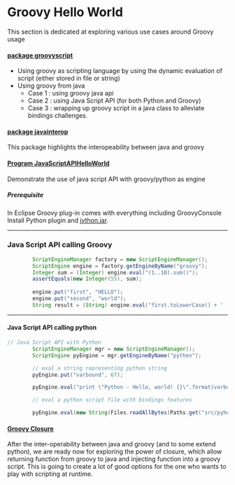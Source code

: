 # Groovy Hello World

This section is dedicated at exploring various use cases around Groovy usage

#### [package groovyscript](https://github.com/bigleuxenchef/Working/tree/master/GroovyHelloWorld/src/groovyscript)

- Using groovy as scripting language by using the dynamic evaluation of script (either stored in file or string)
- Using groovy from java 
  * Case 1 : using groovy java api
  * Case 2 : using Java Script API (for both Python and Groovy)
  * Case 3 : wrapping up groovy script in a java class to alleviate bindings challenges.
  
#### [package javainterop](https://github.com/bigleuxenchef/Working/tree/master/GroovyHelloWorld/src/javainterop)
  
This package highlights the interopeability between java and groovy

#### [Program JavaScriptAPIHelloWorld](https://github.com/bigleuxenchef/Working/tree/master/GroovyHelloWorld/src/JavaScriptAPIHelloWorld.java)
  

Demonstrate the use of java script API with groovy/python as engine

##### Prerequisite 
In Eclipse Groovy plug-in comes with everything including GroovyConsole
Install Python plugin and [jython.jar](http://www.jython.org/downloads.html).

- - -
### Java Script API calling Groovy

```java	
		ScriptEngineManager factory = new ScriptEngineManager();
		ScriptEngine engine = factory.getEngineByName("groovy");
		Integer sum = (Integer) engine.eval("(1..10).sum()");
		assertEquals(new Integer(55), sum);
		
		engine.put("first", "HELLO");
		engine.put("second", "world");
		String result = (String) engine.eval("first.toLowerCase() + ' ' + second.toUpperCase()");
```

- - -

#### Java Script API calling python

```java
// Java Script API with Python
		ScriptEngineManager mgr = new ScriptEngineManager();
		ScriptEngine pyEngine = mgr.getEngineByName("python");

		// eval a string representing python string
		pyEngine.put("varbound", 67);

		pyEngine.eval("print \"Python - Hello, world! {}\".format(varbound)");

		// eval a python script file with bindings features

		pyEngine.eval(new String(Files.readAllBytes(Paths.get("src/pyhelloworld.py"))));
```

#### [Groovy Closure](https://github.com/bigleuxenchef/Working/tree/master/GroovyHelloWorld/src/Closure)

After the inter-operability between java and groovy (and to some extend python), we are ready now for exploring the power of closure, which allow returning function from groovy to java and injecting function into a groovy script. This is going to create a lot of good options for the one who wants to play with scripting at runtime.



